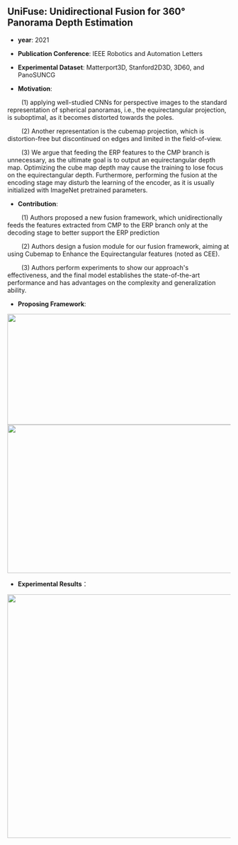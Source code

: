 ## UniFuse: Unidirectional Fusion for 360° Panorama Depth Estimation

- **year**: 2021

- **Publication Conference**: IEEE Robotics and Automation Letters

- **Experimental Dataset**:  Matterport3D, Stanford2D3D, 3D60, and PanoSUNCG

- **Motivation**:

&nbsp; &nbsp; &nbsp; &nbsp; (1) applying well-studied CNNs for perspective images to the standard representation of spherical panoramas, i.e., the equirectangular projection, is suboptimal, as it becomes distorted towards the poles.

&nbsp; &nbsp; &nbsp; &nbsp; (2) Another representation is the cubemap projection, which is distortion-free but discontinued on edges and limited in the field-of-view.

&nbsp; &nbsp; &nbsp; &nbsp; (3) We argue that feeding the ERP features to the CMP branch is unnecessary, as the ultimate goal is to output an equirectangular depth map. Optimizing the cube map depth may cause the training to lose focus on the equirectangular depth. Furthermore, performing the fusion at the encoding stage may disturb the learning of the encoder, as it is usually initialized with ImageNet pretrained parameters.

- **Contribution**:

&nbsp; &nbsp; &nbsp; &nbsp; (1)  Authors proposed a new fusion framework, which unidirectionally feeds the features extracted from CMP to the ERP branch only at the decoding stage to better support the ERP prediction

&nbsp; &nbsp; &nbsp; &nbsp; (2)  Authors design a fusion module for our fusion framework, aiming at using Cubemap to Enhance the Equirectangular features (noted as CEE).

&nbsp; &nbsp; &nbsp; &nbsp; (3) Authors perform experiments to show our approach's effectiveness, and the final model establishes the state-of-the-art performance and has advantages on the complexity and generalization ability.

- **Proposing Framework**:
<div align=center>
<img src="https://github.com/VLISLAB/360-DL-Survey/blob/main/Images/depth%20estimation/UniFuse_framework.png" width="800" height="250">
</div>

<div align=center>
<img src="https://github.com/VLISLAB/360-DL-Survey/blob/main/Images/depth%20estimation/UniFuse_fusion_module.png" width="800" height="335">
</div>

- **Experimental Results**：
<div align=center>
<img src="https://github.com/VLISLAB/360-DL-Survey/blob/main/Images/depth%20estimation/UniFuse_results.png" width="800" height="550">
</div>
